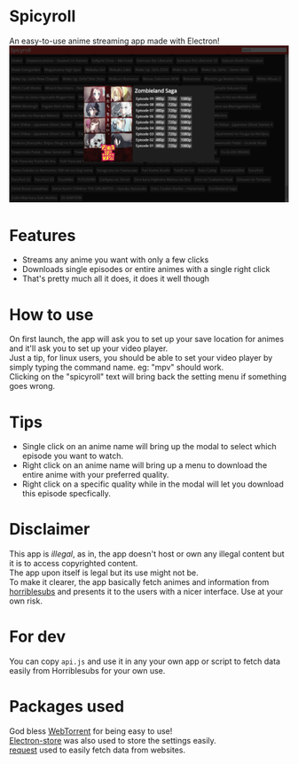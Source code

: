 # Spicyroll  
An easy-to-use anime streaming app made with Electron!  
![alt text](https://github.com/NotZoeyDev/Spicyroll/blob/master/screen.png?raw=true "App screenshot")

# Features  
* Streams any anime you want with only a few clicks  
* Downloads single episodes or entire animes with a single right click  
* That's pretty much all it does, it does it well though  

# How to use  
On first launch, the app will ask you to set up your save location for animes and it'll ask you to set up your video player.  
Just a tip, for linux users, you should be able to set your video player by simply typing the command name. eg: "mpv" should work.  
Clicking on the "spicyroll" text will bring back the setting menu if something goes wrong.  

# Tips   
* Single click on an anime name will bring up the modal to select which episode you want to watch.
* Right click on an anime name will bring up a menu to download the entire anime with your preferred quality.
* Right click on a specific quality while in the modal will let you download this episode specfically.

# Disclaimer
This app is *illegal*, as in, the app doesn't host or own any illegal content but it is to access copyrighted content.  
The app upon itself is legal but its use might not be.  
To make it clearer, the app basically fetch animes and information from [horriblesubs](https://horriblesubs.info) and presents it to the users with a nicer interface.
Use at your own risk.

# For dev
You can copy `api.js` and use it in any your own app or script to fetch data easily from Horriblesubs for your own use.

# Packages used
God bless [WebTorrent](https://github.com/webtorrent/webtorrent) for being easy to use!  
[Electron-store](https://github.com/sindresorhus/electron-store) was also used to store the settings easily.  
[request](https://github.com/request/request) used to easily fetch data from websites.  